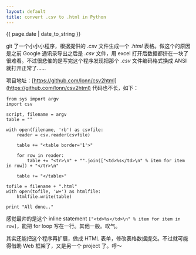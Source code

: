```yaml
---
layout: default
title: convert .csv to .html in Python
---
```

{{ page.date | date_to_string }}

git 了一个小小小程序，根据提供的 *.csv* 文件生成一个 *.html* 表格。做这个的原因是之前 Google 通讯录导出之后是 *.csv* 文件，用 excel 打开后数据都挤在一块了很难看。不过很悲催的是写完这个程序发现把那个 *.csv* 文件编码格式换成 ANSI 就打开正常了……

项目地址：[https://github.com/lonn/csv2html](https://github.com/lonn/csv2html) 代码也不长，如下：

    from sys import argv
    import csv
    
    script, filename = argv
    table = ""
    
    with open(filename, 'rb') as csvfile:
        reader = csv.reader(csvfile)
    
    	table += "<table border='1'>"
    
        for row in reader:
            table += "<tr>\n" + "".join(["<td>%s</td>\n" % item for item in row]) + "</tr>\n"
    
        table += "</table>"
    
    tofile = filename + ".html"
    with open(tofile, 'w+') as htmlfile:
        htmlfile.write(table)
    
    print "All done.."

感觉最帅的是这个 inline statement `["<td>%s</td>\n" % item for item in row]`，能把 for loop 写在一行。其他一般。叹气。

其实还能把这个程序再扩展，做成 HTML 表单，修改表格数据提交。不过就可能得借助 Web 框架了，又是另一个 project 了。呼～
